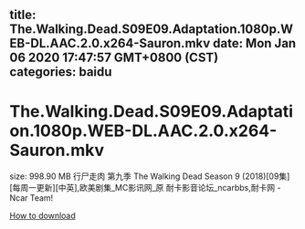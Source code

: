 
title: The.Walking.Dead.S09E09.Adaptation.1080p.WEB-DL.AAC.2.0.x264-Sauron.mkv
date: Mon Jan 06 2020 17:47:57 GMT+0800 (CST)    
categories: baidu
---

# The.Walking.Dead.S09E09.Adaptation.1080p.WEB-DL.AAC.2.0.x264-Sauron.mkv
size: 998.90 MB
 行尸走肉 第九季 The Walking Dead Season 9 (2018)[09集][每周一更新][中英],欧美剧集_MC影讯网_原 耐卡影音论坛_ncarbbs,耐卡网 - Ncar Team!
 

[How to download](https://bpcam.bemobtrk.com/go/2ceec3aa-1ca2-46d6-b9ff-aaa5c184517c?jno=2993)